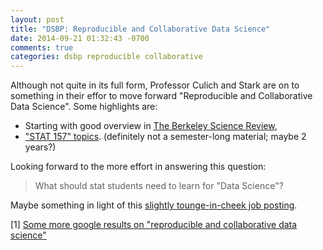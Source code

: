 ```yaml
---
layout: post
title: "DSBP: Reproducible and Collaborative Data Science"
date: 2014-09-21 01:32:43 -0700
comments: true
categories: dsbp reproducible collaborative
---
```

Although not quite in its full form, Professor Culich and Stark are on to something in their effor to 
move forward "Reproducible and Collaborative Data Science". 
Some highlights are:

* Starting with good overview in
[The Berkeley Science Review](http://berkeleysciencereview.com/reproducible-collaborative-data-science/), 
* ["STAT 157" topics](https://github.com/stat157/fall-2013/blob/master/topic-sketch.md). (definitely not a semester-long material; maybe 2 years?)


Looking forward to the more effort in answering this question:

> What should stat students need to learn for "Data Science"?

Maybe something in light of this [slightly tounge-in-cheek job posting](https://www.kaggle.com/forums/t/7034/data-scientist-cognius-profitable-startup-in-cambridge-ma/39041).


[1] [Some more google results on "reproducible and collaborative data science"](https://www.google.com/search?q=Reproducible+and+Collaborative+Data+Science&oq=Reproducible+and+Collaborative+Data+Science&aqs=chrome..69i57j69i61.407j0j4&sourceid=chrome&es_sm=91&ie=UTF-8)
